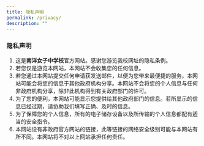 ```yaml
---
title: 隐私声明
permalink: /privacy/
description: ""
---
```

### **隐私声明**

<ol>
<li>这是<b>南洋女子中学校</b>官方网站。感谢您游览我校网址的隐私条例。</li>
<li>若您仅是游览本网站，本网站不会收集您的任何信息。</li>
<li>若您通过本网站提交任何申请获发送邮件，以便为您带来最便捷的服务，本网站可能会将您的信息于其他政府机构分享。本网站不会将您的个人信息与任何非政府机构分享，除非此机构得到有关政府部门的许可。</li>
<li>为了您的便利，本网站可能显示您提供给其他政府部门的信息。若所显示的信息已经过期，请协助我们填写正确、及时的信息。</li>
<li>为了保障您的个人信息，所有的电子储存设备以及所传输的个人信息都配有适当的安全指令。</li>
<li>本网站设有非政府官方网站的链接，此等链接的网络安全级别可能与本网站有所不同。本网站将不对以上网站承担任何责任。</li>
	</ol>